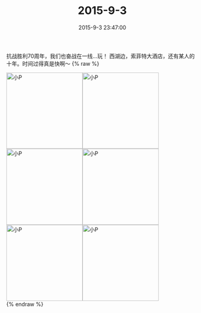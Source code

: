 ﻿---
title: 2015-9-3
date: 2015-9-3 23:47:00
tags:
categories: 妈妈
---
抗战胜利70周年，我们也奋战在一线…玩！
西湖边，索菲特大酒店，还有某人的十年。时间过得真是快啊～
{% raw %}
<div style="width:500 px">
<div style="float:left; width:100 px"><img src="/2015-9-3/微信图片_20171011154317.jpg" width="200" alt="小P"></div>
<div style="float:left; width:100 px"><img src="/2015-9-3/微信图片_20171011154344.jpg" width="200" alt="小P"></div>
<div style="float:left; width:100 px"><img src="/2015-9-3/微信图片_20171011154354.jpg" width="200" alt="小P"></div>
<div style="float:left; width:100 px"><img src="/2015-9-3/微信图片_20171011154404.jpg" width="200" alt="小P"></div>
<div style="float:left; width:100 px"><img src="/2015-9-3/微信图片_20171011154414.jpg" width="200" alt="小P"></div>
<div style="float:left; width:100 px"><img src="/2015-9-3/微信图片_20171011154426.jpg" width="200" alt="小P"></div>
<div style="clear:both"></div>
</div>
{% endraw %}